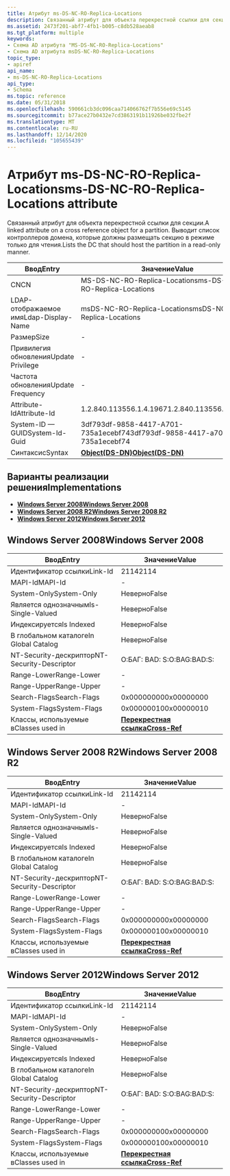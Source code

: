 ```yaml
---
title: Атрибут ms-DS-NC-RO-Replica-Locations
description: Связанный атрибут для объекта перекрестной ссылки для секции. Выводит список контроллеров домена, которые должны размещать секцию в режиме только для чтения.
ms.assetid: 2473f201-abf7-4fb1-b005-c8db528aeab8
ms.tgt_platform: multiple
keywords:
- Схема AD атрибута "MS-DS-NC-RO-Replica-Locations"
- Схема AD атрибута msDS-NC-RO-Replica-Locations
topic_type:
- apiref
api_name:
- ms-DS-NC-RO-Replica-Locations
api_type:
- Schema
ms.topic: reference
ms.date: 05/31/2018
ms.openlocfilehash: 590661cb3dc096caa714066762f7b556e69c5145
ms.sourcegitcommit: b77ace27b0432e7cd3863191b11926be032fbe2f
ms.translationtype: MT
ms.contentlocale: ru-RU
ms.lasthandoff: 12/14/2020
ms.locfileid: "105655439"
---
```

# <a name="ms-ds-nc-ro-replica-locations-attribute"></a><span data-ttu-id="dfed2-106">Атрибут ms-DS-NC-RO-Replica-Locations</span><span class="sxs-lookup"><span data-stu-id="dfed2-106">ms-DS-NC-RO-Replica-Locations attribute</span></span>

<span data-ttu-id="dfed2-107">Связанный атрибут для объекта перекрестной ссылки для секции.</span><span class="sxs-lookup"><span data-stu-id="dfed2-107">A linked attribute on a cross reference object for a partition.</span></span> <span data-ttu-id="dfed2-108">Выводит список контроллеров домена, которые должны размещать секцию в режиме только для чтения.</span><span class="sxs-lookup"><span data-stu-id="dfed2-108">Lists the DC that should host the partition in a read-only manner.</span></span>



| <span data-ttu-id="dfed2-109">Ввод</span><span class="sxs-lookup"><span data-stu-id="dfed2-109">Entry</span></span> | <span data-ttu-id="dfed2-110">Значение</span><span class="sxs-lookup"><span data-stu-id="dfed2-110">Value</span></span> |
|-------------------|-----------------------------------------|
| <span data-ttu-id="dfed2-111">CN</span><span class="sxs-lookup"><span data-stu-id="dfed2-111">CN</span></span>                | <span data-ttu-id="dfed2-112">MS-DS-NC-RO-Replica-Locations</span><span class="sxs-lookup"><span data-stu-id="dfed2-112">ms-DS-NC-RO-Replica-Locations</span></span>           |
| <span data-ttu-id="dfed2-113">LDAP-отображаемое имя</span><span class="sxs-lookup"><span data-stu-id="dfed2-113">Ldap-Display-Name</span></span> | <span data-ttu-id="dfed2-114">msDS-NC-RO-Replica-Locations</span><span class="sxs-lookup"><span data-stu-id="dfed2-114">msDS-NC-RO-Replica-Locations</span></span>            |
| <span data-ttu-id="dfed2-115">Размер</span><span class="sxs-lookup"><span data-stu-id="dfed2-115">Size</span></span>              | \-                                      |
| <span data-ttu-id="dfed2-116">Привилегия обновления</span><span class="sxs-lookup"><span data-stu-id="dfed2-116">Update Privilege</span></span>  | \-                                      |
| <span data-ttu-id="dfed2-117">Частота обновления</span><span class="sxs-lookup"><span data-stu-id="dfed2-117">Update Frequency</span></span>  | \-                                      |
| <span data-ttu-id="dfed2-118">Attribute-Id</span><span class="sxs-lookup"><span data-stu-id="dfed2-118">Attribute-Id</span></span>      | <span data-ttu-id="dfed2-119">1.2.840.113556.1.4.1967</span><span class="sxs-lookup"><span data-stu-id="dfed2-119">1.2.840.113556.1.4.1967</span></span>                 |
| <span data-ttu-id="dfed2-120">System-ID — GUID</span><span class="sxs-lookup"><span data-stu-id="dfed2-120">System-Id-Guid</span></span>    | <span data-ttu-id="dfed2-121">3df793df-9858-4417-A701-735a1ecebf74</span><span class="sxs-lookup"><span data-stu-id="dfed2-121">3df793df-9858-4417-a701-735a1ecebf74</span></span>    |
| <span data-ttu-id="dfed2-122">Синтаксис</span><span class="sxs-lookup"><span data-stu-id="dfed2-122">Syntax</span></span>            | [<span data-ttu-id="dfed2-123">**Object(DS-DN)**</span><span class="sxs-lookup"><span data-stu-id="dfed2-123">**Object(DS-DN)**</span></span>](s-object-ds-dn.md) |



## <a name="implementations"></a><span data-ttu-id="dfed2-124">Варианты реализации решения</span><span class="sxs-lookup"><span data-stu-id="dfed2-124">Implementations</span></span>

-   [<span data-ttu-id="dfed2-125">**Windows Server 2008**</span><span class="sxs-lookup"><span data-stu-id="dfed2-125">**Windows Server 2008**</span></span>](#windows-server-2008)
-   [<span data-ttu-id="dfed2-126">**Windows Server 2008 R2**</span><span class="sxs-lookup"><span data-stu-id="dfed2-126">**Windows Server 2008 R2**</span></span>](#windows-server-2008-r2)
-   [<span data-ttu-id="dfed2-127">**Windows Server 2012**</span><span class="sxs-lookup"><span data-stu-id="dfed2-127">**Windows Server 2012**</span></span>](#windows-server-2012)

## <a name="windows-server-2008"></a><span data-ttu-id="dfed2-128">Windows Server 2008</span><span class="sxs-lookup"><span data-stu-id="dfed2-128">Windows Server 2008</span></span>



| <span data-ttu-id="dfed2-129">Ввод</span><span class="sxs-lookup"><span data-stu-id="dfed2-129">Entry</span></span> | <span data-ttu-id="dfed2-130">Значение</span><span class="sxs-lookup"><span data-stu-id="dfed2-130">Value</span></span> |
|------------------------|--------------------------------------------|
| <span data-ttu-id="dfed2-131">Идентификатор ссылки</span><span class="sxs-lookup"><span data-stu-id="dfed2-131">Link-Id</span></span>                | <span data-ttu-id="dfed2-132">2114</span><span class="sxs-lookup"><span data-stu-id="dfed2-132">2114</span></span>                                       |
| <span data-ttu-id="dfed2-133">MAPI-Id</span><span class="sxs-lookup"><span data-stu-id="dfed2-133">MAPI-Id</span></span>                | \-                                         |
| <span data-ttu-id="dfed2-134">System-Only</span><span class="sxs-lookup"><span data-stu-id="dfed2-134">System-Only</span></span>            | <span data-ttu-id="dfed2-135">Неверно</span><span class="sxs-lookup"><span data-stu-id="dfed2-135">False</span></span>                                      |
| <span data-ttu-id="dfed2-136">Является однозначным</span><span class="sxs-lookup"><span data-stu-id="dfed2-136">Is-Single-Valued</span></span>       | <span data-ttu-id="dfed2-137">Неверно</span><span class="sxs-lookup"><span data-stu-id="dfed2-137">False</span></span>                                      |
| <span data-ttu-id="dfed2-138">Индексируется</span><span class="sxs-lookup"><span data-stu-id="dfed2-138">Is Indexed</span></span>             | <span data-ttu-id="dfed2-139">Неверно</span><span class="sxs-lookup"><span data-stu-id="dfed2-139">False</span></span>                                      |
| <span data-ttu-id="dfed2-140">В глобальном каталоге</span><span class="sxs-lookup"><span data-stu-id="dfed2-140">In Global Catalog</span></span>      | <span data-ttu-id="dfed2-141">Неверно</span><span class="sxs-lookup"><span data-stu-id="dfed2-141">False</span></span>                                      |
| <span data-ttu-id="dfed2-142">NT-Security-дескриптор</span><span class="sxs-lookup"><span data-stu-id="dfed2-142">NT-Security-Descriptor</span></span> | <span data-ttu-id="dfed2-143">О:БАГ: BAD: S:</span><span class="sxs-lookup"><span data-stu-id="dfed2-143">O:BAG:BAD:S:</span></span>                               |
| <span data-ttu-id="dfed2-144">Range-Lower</span><span class="sxs-lookup"><span data-stu-id="dfed2-144">Range-Lower</span></span>            | \-                                         |
| <span data-ttu-id="dfed2-145">Range-Upper</span><span class="sxs-lookup"><span data-stu-id="dfed2-145">Range-Upper</span></span>            | \-                                         |
| <span data-ttu-id="dfed2-146">Search-Flags</span><span class="sxs-lookup"><span data-stu-id="dfed2-146">Search-Flags</span></span>           | <span data-ttu-id="dfed2-147">0x00000000</span><span class="sxs-lookup"><span data-stu-id="dfed2-147">0x00000000</span></span>                                 |
| <span data-ttu-id="dfed2-148">System-Flags</span><span class="sxs-lookup"><span data-stu-id="dfed2-148">System-Flags</span></span>           | <span data-ttu-id="dfed2-149">0x00000010</span><span class="sxs-lookup"><span data-stu-id="dfed2-149">0x00000010</span></span>                                 |
| <span data-ttu-id="dfed2-150">Классы, используемые в</span><span class="sxs-lookup"><span data-stu-id="dfed2-150">Classes used in</span></span>        | [<span data-ttu-id="dfed2-151">**Перекрестная ссылка**</span><span class="sxs-lookup"><span data-stu-id="dfed2-151">**Cross-Ref**</span></span>](c-crossref.md)<br/> |



## <a name="windows-server-2008-r2"></a><span data-ttu-id="dfed2-152">Windows Server 2008 R2</span><span class="sxs-lookup"><span data-stu-id="dfed2-152">Windows Server 2008 R2</span></span>



| <span data-ttu-id="dfed2-153">Ввод</span><span class="sxs-lookup"><span data-stu-id="dfed2-153">Entry</span></span> | <span data-ttu-id="dfed2-154">Значение</span><span class="sxs-lookup"><span data-stu-id="dfed2-154">Value</span></span> |
|------------------------|--------------------------------------------|
| <span data-ttu-id="dfed2-155">Идентификатор ссылки</span><span class="sxs-lookup"><span data-stu-id="dfed2-155">Link-Id</span></span>                | <span data-ttu-id="dfed2-156">2114</span><span class="sxs-lookup"><span data-stu-id="dfed2-156">2114</span></span>                                       |
| <span data-ttu-id="dfed2-157">MAPI-Id</span><span class="sxs-lookup"><span data-stu-id="dfed2-157">MAPI-Id</span></span>                | \-                                         |
| <span data-ttu-id="dfed2-158">System-Only</span><span class="sxs-lookup"><span data-stu-id="dfed2-158">System-Only</span></span>            | <span data-ttu-id="dfed2-159">Неверно</span><span class="sxs-lookup"><span data-stu-id="dfed2-159">False</span></span>                                      |
| <span data-ttu-id="dfed2-160">Является однозначным</span><span class="sxs-lookup"><span data-stu-id="dfed2-160">Is-Single-Valued</span></span>       | <span data-ttu-id="dfed2-161">Неверно</span><span class="sxs-lookup"><span data-stu-id="dfed2-161">False</span></span>                                      |
| <span data-ttu-id="dfed2-162">Индексируется</span><span class="sxs-lookup"><span data-stu-id="dfed2-162">Is Indexed</span></span>             | <span data-ttu-id="dfed2-163">Неверно</span><span class="sxs-lookup"><span data-stu-id="dfed2-163">False</span></span>                                      |
| <span data-ttu-id="dfed2-164">В глобальном каталоге</span><span class="sxs-lookup"><span data-stu-id="dfed2-164">In Global Catalog</span></span>      | <span data-ttu-id="dfed2-165">Неверно</span><span class="sxs-lookup"><span data-stu-id="dfed2-165">False</span></span>                                      |
| <span data-ttu-id="dfed2-166">NT-Security-дескриптор</span><span class="sxs-lookup"><span data-stu-id="dfed2-166">NT-Security-Descriptor</span></span> | <span data-ttu-id="dfed2-167">О:БАГ: BAD: S:</span><span class="sxs-lookup"><span data-stu-id="dfed2-167">O:BAG:BAD:S:</span></span>                               |
| <span data-ttu-id="dfed2-168">Range-Lower</span><span class="sxs-lookup"><span data-stu-id="dfed2-168">Range-Lower</span></span>            | \-                                         |
| <span data-ttu-id="dfed2-169">Range-Upper</span><span class="sxs-lookup"><span data-stu-id="dfed2-169">Range-Upper</span></span>            | \-                                         |
| <span data-ttu-id="dfed2-170">Search-Flags</span><span class="sxs-lookup"><span data-stu-id="dfed2-170">Search-Flags</span></span>           | <span data-ttu-id="dfed2-171">0x00000000</span><span class="sxs-lookup"><span data-stu-id="dfed2-171">0x00000000</span></span>                                 |
| <span data-ttu-id="dfed2-172">System-Flags</span><span class="sxs-lookup"><span data-stu-id="dfed2-172">System-Flags</span></span>           | <span data-ttu-id="dfed2-173">0x00000010</span><span class="sxs-lookup"><span data-stu-id="dfed2-173">0x00000010</span></span>                                 |
| <span data-ttu-id="dfed2-174">Классы, используемые в</span><span class="sxs-lookup"><span data-stu-id="dfed2-174">Classes used in</span></span>        | [<span data-ttu-id="dfed2-175">**Перекрестная ссылка**</span><span class="sxs-lookup"><span data-stu-id="dfed2-175">**Cross-Ref**</span></span>](c-crossref.md)<br/> |



## <a name="windows-server-2012"></a><span data-ttu-id="dfed2-176">Windows Server 2012</span><span class="sxs-lookup"><span data-stu-id="dfed2-176">Windows Server 2012</span></span>



| <span data-ttu-id="dfed2-177">Ввод</span><span class="sxs-lookup"><span data-stu-id="dfed2-177">Entry</span></span> | <span data-ttu-id="dfed2-178">Значение</span><span class="sxs-lookup"><span data-stu-id="dfed2-178">Value</span></span> |
|------------------------|--------------------------------------------|
| <span data-ttu-id="dfed2-179">Идентификатор ссылки</span><span class="sxs-lookup"><span data-stu-id="dfed2-179">Link-Id</span></span>                | <span data-ttu-id="dfed2-180">2114</span><span class="sxs-lookup"><span data-stu-id="dfed2-180">2114</span></span>                                       |
| <span data-ttu-id="dfed2-181">MAPI-Id</span><span class="sxs-lookup"><span data-stu-id="dfed2-181">MAPI-Id</span></span>                | \-                                         |
| <span data-ttu-id="dfed2-182">System-Only</span><span class="sxs-lookup"><span data-stu-id="dfed2-182">System-Only</span></span>            | <span data-ttu-id="dfed2-183">Неверно</span><span class="sxs-lookup"><span data-stu-id="dfed2-183">False</span></span>                                      |
| <span data-ttu-id="dfed2-184">Является однозначным</span><span class="sxs-lookup"><span data-stu-id="dfed2-184">Is-Single-Valued</span></span>       | <span data-ttu-id="dfed2-185">Неверно</span><span class="sxs-lookup"><span data-stu-id="dfed2-185">False</span></span>                                      |
| <span data-ttu-id="dfed2-186">Индексируется</span><span class="sxs-lookup"><span data-stu-id="dfed2-186">Is Indexed</span></span>             | <span data-ttu-id="dfed2-187">Неверно</span><span class="sxs-lookup"><span data-stu-id="dfed2-187">False</span></span>                                      |
| <span data-ttu-id="dfed2-188">В глобальном каталоге</span><span class="sxs-lookup"><span data-stu-id="dfed2-188">In Global Catalog</span></span>      | <span data-ttu-id="dfed2-189">Неверно</span><span class="sxs-lookup"><span data-stu-id="dfed2-189">False</span></span>                                      |
| <span data-ttu-id="dfed2-190">NT-Security-дескриптор</span><span class="sxs-lookup"><span data-stu-id="dfed2-190">NT-Security-Descriptor</span></span> | <span data-ttu-id="dfed2-191">О:БАГ: BAD: S:</span><span class="sxs-lookup"><span data-stu-id="dfed2-191">O:BAG:BAD:S:</span></span>                               |
| <span data-ttu-id="dfed2-192">Range-Lower</span><span class="sxs-lookup"><span data-stu-id="dfed2-192">Range-Lower</span></span>            | \-                                         |
| <span data-ttu-id="dfed2-193">Range-Upper</span><span class="sxs-lookup"><span data-stu-id="dfed2-193">Range-Upper</span></span>            | \-                                         |
| <span data-ttu-id="dfed2-194">Search-Flags</span><span class="sxs-lookup"><span data-stu-id="dfed2-194">Search-Flags</span></span>           | <span data-ttu-id="dfed2-195">0x00000000</span><span class="sxs-lookup"><span data-stu-id="dfed2-195">0x00000000</span></span>                                 |
| <span data-ttu-id="dfed2-196">System-Flags</span><span class="sxs-lookup"><span data-stu-id="dfed2-196">System-Flags</span></span>           | <span data-ttu-id="dfed2-197">0x00000010</span><span class="sxs-lookup"><span data-stu-id="dfed2-197">0x00000010</span></span>                                 |
| <span data-ttu-id="dfed2-198">Классы, используемые в</span><span class="sxs-lookup"><span data-stu-id="dfed2-198">Classes used in</span></span>        | [<span data-ttu-id="dfed2-199">**Перекрестная ссылка**</span><span class="sxs-lookup"><span data-stu-id="dfed2-199">**Cross-Ref**</span></span>](c-crossref.md)<br/> |



 

 





